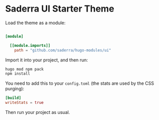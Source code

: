 # Saderra UI Starter Theme

Load the theme as a module:

```toml

[module]

  [[module.imports]]
    path = "github.com/saderra/hugo-modules/ui"

```


Import it into your project, and then run:

```bash
hugo mod npm pack
npm install
```

You need to add this to your `config.toml` (the stats are used by the CSS purging):

```toml
[build]
writeStats = true
```

Then run your project as usual.